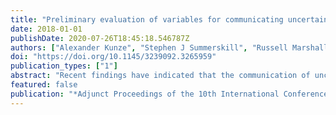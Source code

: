 ```yaml
---
title: "Preliminary evaluation of variables for communicating uncertainties using a Haptic seat"
date: 2018-01-01
publishDate: 2020-07-26T18:45:18.546787Z
authors: ["Alexander Kunze", "Stephen J Summerskill", "Russell Marshall", "Ashleigh J Filtness"]
doi: "https://doi.org/10.1145/3239092.3265959"
publication_types: ["1"]
abstract: "Recent findings have indicated that the communication of uncertainties is a promising approach for overcoming human factors challenges associated with overtrust issues. The existing approaches, however, are limited in that they require operators to monitor the instrument cluster to perceive changes. As a consequence, significant changes may be missed and operators are regularly interrupted in the execution of non-driving related tasks even if the system is performing well. To overcome this, unobtrusive interfaces are required that are only interruptive if needed. This paper presents a lab-based study aiming at the preliminary evaluation of haptic variables for communicating automation uncertainties using a haptic vehicle seat. The initial results indicate that particularly increases in amplitude as well as a rhythm consisting of long vibrations separated by short breaks are well suited for communicating the exceedance of specified uncertainty thresholds. The communication of decreases in uncertainty using vibration cannot be recommended."
featured: false
publication: "*Adjunct Proceedings of the 10th International Conference on Automotive User Interfaces and Interactive Vehicular Applications*"
---
```


